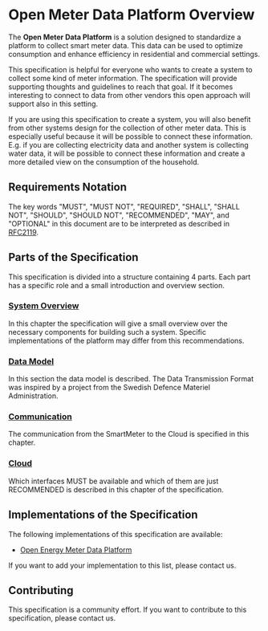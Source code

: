 # Open Meter Data Platform Overview

The **Open Meter Data Platform** is a solution designed to standardize a platform to collect smart meter data. This data can be used to optimize consumption and enhance efficiency in residential and commercial settings.

This specification is helpful for everyone who wants to create a system to collect some kind of meter information. The specification will provide supporting thoughts and guidelines to reach that goal. If it becomes interesting to connect to data from other vendors this open approach will support also in this setting.

If you are using this specification to create a system, you will also benefit from other systems design for the collection of other meter data. This is especially useful because it will be possible to connect these information. E.g. if you are collecting electricity data and another system is collecting water data, it will be possible to connect these information and create a more detailed view on the consumption of the household.

## Requirements Notation

The key words "MUST", "MUST NOT", "REQUIRED", "SHALL", "SHALL NOT", "SHOULD", "SHOULD NOT", "RECOMMENDED", "MAY", and "OPTIONAL" in this document are to be interpreted as described in [RFC2119](https://www.rfc-editor.org/rfc/rfc2119).

## Parts of the Specification

This specification is divided into a structure containing 4 parts. Each part has a specific role and a small introduction and overview section.

### [System Overview](1_SystemOverview/README.md)

In this chapter the specification will give a small overview over the necessary components for building such a system. Specific implementations of the platform may differ from this recommendations.

### [Data Model](2_DataModel/README.md)

In this section the data model is described. The Data Transmission Format was inspired by a project from the Swedish Defence Materiel Administration.

### [Communication](3_Communication/README.md)

The communication from the SmartMeter to the Cloud is specified in this chapter.

### [Cloud](4_Cloud/README.md)

Which interfaces MUST be available and which of them are just RECOMMENDED is described in this chapter of the specification.

## Implementations of the Specification

The following implementations of this specification are available:

- [Open Energy Meter Data Platform](https://github.com/xBlade58/smart-meter-platform)

If you want to add your implementation to this list, please contact us.

## Contributing

This specification is a community effort. If you want to contribute to this specification, please contact us.
